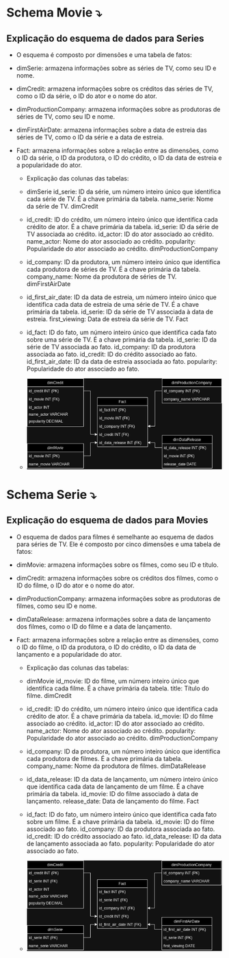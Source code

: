 # Schema Movie ⤵  

## Explicação do esquema de dados para Series


- O esquema é composto por dimensões e uma tabela de fatos:

- dimSerie: armazena informações sobre as séries de TV, como seu ID e nome.

- dimCredit: armazena informações sobre os créditos das séries de TV, como o ID da série, o ID do ator e o nome do ator.

- dimProductionCompany: armazena informações sobre as produtoras de séries de TV, como seu ID e nome.

- dimFirstAirDate: armazena informações sobre a data de estreia das séries de TV, como o ID da série e a data de estreia.

- Fact: armazena informações sobre a relação entre as dimensões, como o ID da série, o ID da produtora, o ID do crédito, o ID da data de estreia e a popularidade do ator.

	- Explicação das colunas das tabelas:

	- dimSerie
id_serie: ID da série, um número inteiro único que identifica cada série de TV. É a chave primária da tabela.
name_serie: Nome da série de TV.
dimCredit

	- id_credit: ID do crédito, um número inteiro único que identifica cada crédito de ator. É a chave primária da tabela.
id_serie: ID da série de TV associada ao crédito.
id_actor: ID do ator associado ao crédito.
name_actor: Nome do ator associado ao crédito.
popularity: Popularidade do ator associado ao crédito.
dimProductionCompany

	- id_company: ID da produtora, um número inteiro único que identifica cada produtora de séries de TV. É a chave primária da tabela.
company_name: Nome da produtora de séries de TV.
dimFirstAirDate

	- id_first_air_date: ID da data de estreia, um número inteiro único que identifica cada data de estreia de uma série de TV. É a chave primária da tabela.
id_serie: ID da série de TV associada à data de estreia.
first_viewing: Data de estreia da série de TV.
Fact

	- id_fact: ID do fato, um número inteiro único que identifica cada fato sobre uma série de TV. É a chave primária da tabela.
id_serie: ID da série de TV associada ao fato.
id_company: ID da produtora associada ao fato.
id_credit: ID do crédito associado ao fato.
id_first_air_date: ID da data de estreia associada ao fato.
popularity: Popularidade do ator associado ao fato.

	- ![](Prints_Schema/Schema_Movie.drawio.png)



# Schema Serie ⤵
  
## Explicação do esquema de dados para Movies  


- O esquema de dados para filmes é semelhante ao esquema de dados para séries de TV. Ele é composto por cinco dimensões e uma tabela de fatos:

- dimMovie: armazena informações sobre os filmes, como seu ID e título.
	
- dimCredit: armazena informações sobre os créditos dos filmes, como o ID do filme, o ID do ator e o nome do ator.
	
- dimProductionCompany: armazena informações sobre as produtoras de filmes, como seu ID e nome.
	
- dimDataRelease: armazena informações sobre a data de lançamento dos filmes, como o ID do filme e a data de lançamento.
	
- Fact: armazena informações sobre a relação entre as dimensões, como o ID do filme, o ID da produtora, o ID do crédito, o ID da data de lançamento e a popularidade do ator.

	- Explicação das colunas das tabelas:  

	- dimMovie
id_movie: ID do filme, um número inteiro único que identifica cada filme. É a chave primária da tabela.
title: Título do filme.
dimCredit

	- id_credit: ID do crédito, um número inteiro único que identifica cada crédito de ator. É a chave primária da tabela.
id_movie: ID do filme associado ao crédito.
id_actor: ID do ator associado ao crédito.
name_actor: Nome do ator associado ao crédito.
popularity: Popularidade do ator associado ao crédito.
dimProductionCompany

	- id_company: ID da produtora, um número inteiro único que identifica cada produtora de filmes. É a chave primária da tabela.
company_name: Nome da produtora de filmes.
dimDataRelease

	- id_data_release: ID da data de lançamento, um número inteiro único que identifica cada data de lançamento de um filme. É a chave primária da tabela.
id_movie: ID do filme associado à data de lançamento.
release_date: Data de lançamento do filme.
Fact

	- id_fact: ID do fato, um número inteiro único que identifica cada fato sobre um filme. É a chave primária da tabela.
id_movie: ID do filme associado ao fato.
id_company: ID da produtora associada ao fato.
id_credit: ID do crédito associado ao fato.
id_data_release: ID da data de lançamento associada ao fato.
popularity: Popularidade do ator associado ao fato.



	- ![](Prints_Schema/Schema_Serie.drawio.png)
	

